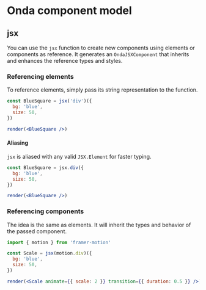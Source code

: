 # Onda component model

## jsx

You can use the `jsx` function to create new components using elements or components as reference. It generates an `OndaJSXComponent` that inherits and enhances the reference types and styles.

### Referencing elements

To reference elements, simply pass its string representation to the function.

```jsx
const BlueSquare = jsx('div')({
  bg: 'blue',
  size: 50,
})

render(<BlueSquare />)
```

#### Aliasing

`jsx` is aliased with any valid `JSX.Element` for faster typing.

```jsx
const BlueSquare = jsx.div({
  bg: 'blue',
  size: 50,
})

render(<BlueSquare />)
```

### Referencing components

The idea is the same as elements. It will inherit the types and behavior of the passed component.

```jsx
import { motion } from 'framer-motion'

const Scale = jsx(motion.div)({
  bg: 'blue',
  size: 50,
})

render(<Scale animate={{ scale: 2 }} transition={{ duration: 0.5 }} />)
```
